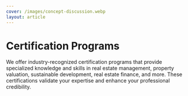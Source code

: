 ```yaml
---
cover: /images/concept-discussion.webp
layout: article
---
```


# Certification Programs

We offer industry-recognized certification programs that provide specialized knowledge and skills in real estate management, property valuation, sustainable development, real estate finance, and more. These certifications validate your expertise and enhance your professional credibility.